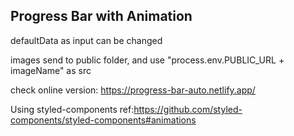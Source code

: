 ## Progress Bar with Animation

defaultData as input can be changed

images send to public folder, and use "process.env.PUBLIC_URL + imageName" as src

check online version: https://progress-bar-auto.netlify.app/

Using styled-components
ref:https://github.com/styled-components/styled-components#animations
